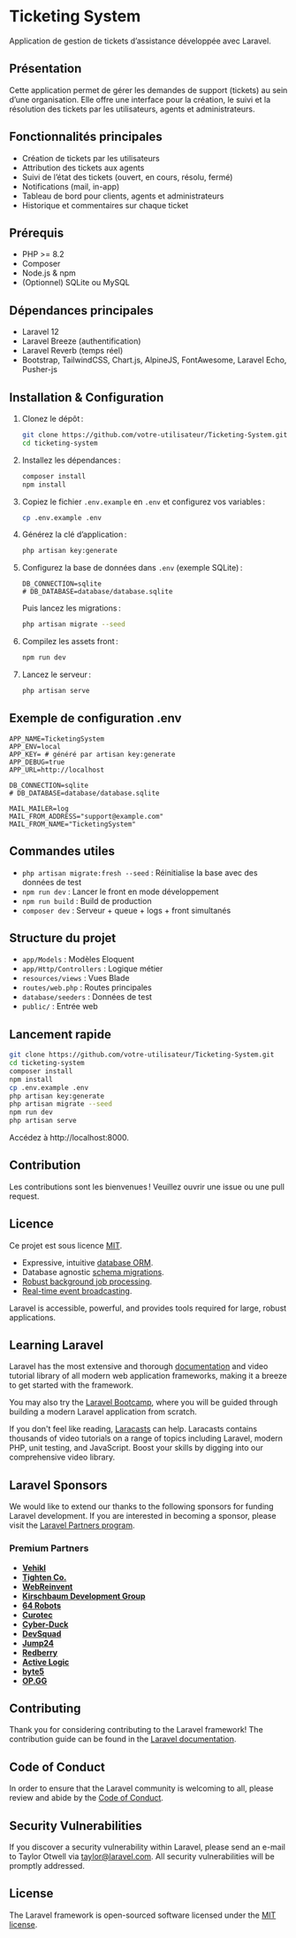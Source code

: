 # Ticketing System

Application de gestion de tickets d’assistance développée avec Laravel.

## Présentation
Cette application permet de gérer les demandes de support (tickets) au sein d’une organisation. Elle offre une interface pour la création, le suivi et la résolution des tickets par les utilisateurs, agents et administrateurs.

## Fonctionnalités principales
- Création de tickets par les utilisateurs
- Attribution des tickets aux agents
- Suivi de l’état des tickets (ouvert, en cours, résolu, fermé)
- Notifications (mail, in-app)
- Tableau de bord pour clients, agents et administrateurs
- Historique et commentaires sur chaque ticket

## Prérequis
- PHP >= 8.2
- Composer
- Node.js & npm
- (Optionnel) SQLite ou MySQL

## Dépendances principales
- Laravel 12
- Laravel Breeze (authentification)
- Laravel Reverb (temps réel)
- Bootstrap, TailwindCSS, Chart.js, AlpineJS, FontAwesome, Laravel Echo, Pusher-js

## Installation & Configuration
1. Clonez le dépôt :
   ```bash
   git clone https://github.com/votre-utilisateur/Ticketing-System.git
   cd ticketing-system
   ```
2. Installez les dépendances :
   ```bash
   composer install
   npm install
   ```
3. Copiez le fichier `.env.example` en `.env` et configurez vos variables :
   ```bash
   cp .env.example .env
   ```
4. Générez la clé d’application :
   ```bash
   php artisan key:generate
   ```
5. Configurez la base de données dans `.env` (exemple SQLite) :
   ```env
   DB_CONNECTION=sqlite
   # DB_DATABASE=database/database.sqlite
   ```
   Puis lancez les migrations :
   ```bash
   php artisan migrate --seed
   ```
6. Compilez les assets front :
   ```bash
   npm run dev
   ```
7. Lancez le serveur :
   ```bash
   php artisan serve
   ```

## Exemple de configuration .env
```env
APP_NAME=TicketingSystem
APP_ENV=local
APP_KEY= # généré par artisan key:generate
APP_DEBUG=true
APP_URL=http://localhost

DB_CONNECTION=sqlite
# DB_DATABASE=database/database.sqlite

MAIL_MAILER=log
MAIL_FROM_ADDRESS="support@example.com"
MAIL_FROM_NAME="TicketingSystem"
```

## Commandes utiles
- `php artisan migrate:fresh --seed` : Réinitialise la base avec des données de test
- `npm run dev` : Lancer le front en mode développement
- `npm run build` : Build de production
- `composer dev` : Serveur + queue + logs + front simultanés

## Structure du projet
- `app/Models` : Modèles Eloquent
- `app/Http/Controllers` : Logique métier
- `resources/views` : Vues Blade
- `routes/web.php` : Routes principales
- `database/seeders` : Données de test
- `public/` : Entrée web

## Lancement rapide
```bash
git clone https://github.com/votre-utilisateur/Ticketing-System.git
cd ticketing-system
composer install
npm install
cp .env.example .env
php artisan key:generate
php artisan migrate --seed
npm run dev
php artisan serve
```
Accédez à http://localhost:8000.

## Contribution
Les contributions sont les bienvenues ! Veuillez ouvrir une issue ou une pull request.

## Licence
Ce projet est sous licence [MIT](https://opensource.org/licenses/MIT).

- Expressive, intuitive [database ORM](https://laravel.com/docs/eloquent).
- Database agnostic [schema migrations](https://laravel.com/docs/migrations).
- [Robust background job processing](https://laravel.com/docs/queues).
- [Real-time event broadcasting](https://laravel.com/docs/broadcasting).

Laravel is accessible, powerful, and provides tools required for large, robust applications.

## Learning Laravel

Laravel has the most extensive and thorough [documentation](https://laravel.com/docs) and video tutorial library of all modern web application frameworks, making it a breeze to get started with the framework.

You may also try the [Laravel Bootcamp](https://bootcamp.laravel.com), where you will be guided through building a modern Laravel application from scratch.

If you don't feel like reading, [Laracasts](https://laracasts.com) can help. Laracasts contains thousands of video tutorials on a range of topics including Laravel, modern PHP, unit testing, and JavaScript. Boost your skills by digging into our comprehensive video library.

## Laravel Sponsors

We would like to extend our thanks to the following sponsors for funding Laravel development. If you are interested in becoming a sponsor, please visit the [Laravel Partners program](https://partners.laravel.com).

### Premium Partners

- **[Vehikl](https://vehikl.com/)**
- **[Tighten Co.](https://tighten.co)**
- **[WebReinvent](https://webreinvent.com/)**
- **[Kirschbaum Development Group](https://kirschbaumdevelopment.com)**
- **[64 Robots](https://64robots.com)**
- **[Curotec](https://www.curotec.com/services/technologies/laravel/)**
- **[Cyber-Duck](https://cyber-duck.co.uk)**
- **[DevSquad](https://devsquad.com/hire-laravel-developers)**
- **[Jump24](https://jump24.co.uk)**
- **[Redberry](https://redberry.international/laravel/)**
- **[Active Logic](https://activelogic.com)**
- **[byte5](https://byte5.de)**
- **[OP.GG](https://op.gg)**

## Contributing

Thank you for considering contributing to the Laravel framework! The contribution guide can be found in the [Laravel documentation](https://laravel.com/docs/contributions).

## Code of Conduct

In order to ensure that the Laravel community is welcoming to all, please review and abide by the [Code of Conduct](https://laravel.com/docs/contributions#code-of-conduct).

## Security Vulnerabilities

If you discover a security vulnerability within Laravel, please send an e-mail to Taylor Otwell via [taylor@laravel.com](mailto:taylor@laravel.com). All security vulnerabilities will be promptly addressed.

## License

The Laravel framework is open-sourced software licensed under the [MIT license](https://opensource.org/licenses/MIT).
